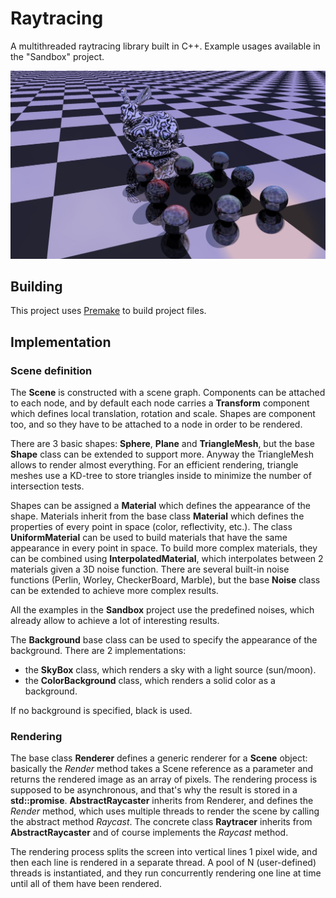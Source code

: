 # Raytracing

A multithreaded raytracing library built in C++. Example usages available in the "Sandbox" project.

![Screenshot](https://github.com/erbuka/raytracing/blob/master/screenshot.jpg)

## Building

This project uses [Premake](https://premake.github.io/) to build project files.

## Implementation

### Scene definition

The __Scene__ is constructed with a scene graph. Components can be attached to each node, and by default each node carries a __Transform__ component which defines local translation, rotation and scale. Shapes are component too, and so they have to be attached to a node in order to be rendered.

There are 3 basic shapes: __Sphere__, __Plane__ and __TriangleMesh__, but the base __Shape__ class can be extended to support more. Anyway the TriangleMesh allows to render almost everything. For an efficient rendering, triangle meshes use a KD-tree to store triangles inside to minimize the number of intersection tests.

Shapes can be assigned a __Material__ which defines the appearance of the shape. Materials inherit from the base class __Material__ which defines the properties of every point in space (color, reflectivity, etc.). The class __UniformMaterial__ can be used to build materials that have the same appearance in every point in space. To build more complex materials, they can be combined using __InterpolatedMaterial__, which interpolates between 2 materials given a 3D noise function. There are several built-in noise functions (Perlin, Worley, CheckerBoard, Marble), but the base __Noise__ class can be extended to achieve more complex results. 

All the examples in the __Sandbox__ project use the predefined noises, which already allow to achieve a lot of interesting results.

The __Background__ base class can be used to specify the appearance of the background. There are 2 implementations:
- the __SkyBox__ class, which renders a sky with a light source (sun/moon).
- the __ColorBackground__ class, which renders a solid color as a background.

If no background is specified, black is used.

### Rendering

The base class __Renderer__ defines a generic renderer for a __Scene__ object: basically the _Render_ method takes a Scene reference as a parameter and returns the rendered image as an array of pixels. The rendering process is supposed to be asynchronous, and that's why the result is stored in a __std::promise__.
__AbstractRaycaster__ inherits from Renderer, and defines the _Render_ method, which uses multiple threads to render the scene by calling the abstract method _Raycast_. The concrete class __Raytracer__ inherits from __AbstractRaycaster__ and of course implements the _Raycast_ method. 

The rendering process splits the screen into vertical lines 1 pixel wide, and then each line is rendered in a separate thread. A pool of N (user-defined) threads is instantiated, and they run concurrently rendering one line at time until all of them have been rendered.
